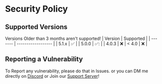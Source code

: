 # Security Policy

## Supported Versions

Versions Older than 3 months aren't supported!
| Version | Supported          |
| ------- | ------------------ |
| 5.1.x   | :white_check_mark: |
| 5.0.0   | ✅:                |
| 4.0.3   | :x:
| < 4.0   | :x:                |

## Reporting a Vulnerability

To Report any vulnerability, please do that in Issues. or you can DM me directly on [Discord](https://discord.com/users/661501985517862972) or Join our [Support Server](https://discord.gg/yMfyeNR2DT)!
